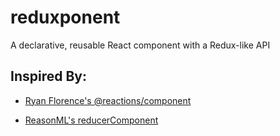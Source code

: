 # reduxponent

A declarative, reusable React component with a Redux-like API

## Inspired By:

- [Ryan Florence's @reactions/component](https://github.com/reactions/component)

- [ReasonML's reducerComponent](https://reasonml.github.io/reason-react/docs/en/state-actions-reducer.html)